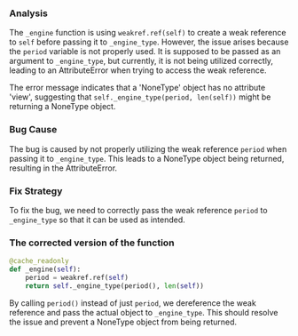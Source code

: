 ### Analysis
The `_engine` function is using `weakref.ref(self)` to create a weak reference to `self` before passing it to `_engine_type`. However, the issue arises because the `period` variable is not properly used. It is supposed to be passed as an argument to `_engine_type`, but currently, it is not being utilized correctly, leading to an AttributeError when trying to access the weak reference.

The error message indicates that a 'NoneType' object has no attribute 'view', suggesting that `self._engine_type(period, len(self))` might be returning a NoneType object.

### Bug Cause
The bug is caused by not properly utilizing the weak reference `period` when passing it to `_engine_type`. This leads to a NoneType object being returned, resulting in the AttributeError.

### Fix Strategy
To fix the bug, we need to correctly pass the weak reference `period` to `_engine_type` so that it can be used as intended.

### The corrected version of the function
```python
@cache_readonly
def _engine(self):
    period = weakref.ref(self)
    return self._engine_type(period(), len(self))
``` 

By calling `period()` instead of just `period`, we dereference the weak reference and pass the actual object to `_engine_type`. This should resolve the issue and prevent a NoneType object from being returned.